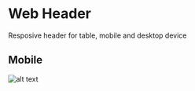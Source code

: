 # Web Header
Resposive header for table, mobile and desktop device
## Mobile
![alt text](Screenshot/Mobile_version.png?raw=true)

